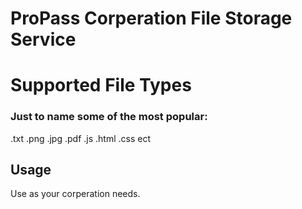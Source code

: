 # ProPass Corperation File Storage Service
#  Supported File Types


### Just to name some of the most popular:
.txt
.png
.jpg
.pdf
.js
.html
.css
ect

## Usage

Use as your corperation needs.

